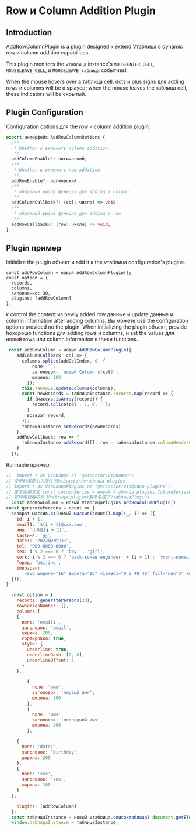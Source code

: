 # Row и Column Addition Plugin

## Introduction

AddRowColumnPlugin is a plugin designed к extend Vтаблица с dynamic row и column addition capabilities.

This plugin monitors the `vтаблица` instance's `MOUSEENTER_CELL`, `MOUSELEAVE_CELL`, и `MOUSELEAVE_таблица` событиеs!

When the mouse hovers over a таблица cell, dots и plus signs для adding rows и columns will be displayed; when the mouse leaves the таблица cell, these indicators will be скрытый.

## Plugin Configuration

Configuration options для the row и column addition plugin:

```ts
export интерфейс AddRowColumnOptions {
  /**
   * Whether к включить column addition
   */
  addColumnEnable?: логический;
  /**
   * Whether к включить row addition
   */
  addRowEnable?: логический;
  /**
   * обратный вызов функция для adding a column
   */
  addColumnCallback?: (col: число) => void;
  /**
   * обратный вызов функция для adding a row
   */
  addRowCallback?: (row: число) => void;
}
```

## Plugin пример
Initialize the plugin объект и add it к the vтаблица configuration's plugins.
```
const addRowColumn = новый AddRowColumnPlugin();
const option = {
  records,
  columns,
  заполнение: 30,
  plugins: [addRowColumn]
};
```
к control the content из newly added row данные и update данные и column information after adding columns, Вы можете use the configuration options provided по the plugin. When initializing the plugin объект, provide hoхорошо functions для adding rows и columns, и set the values для новый rows или column information в these functions.
```ts
 const addRowColumn = новый AddRowColumnPlugin({
    addColumnCallback: col => {
      columns.splice(addColIndex, 0, {
          поле: ``,
          заголовок: `новый Column ${col}`,
          ширина: 100
        });
      this.таблица.updateColumns(columns);
      const newRecords = таблицаInstance.records.map(record => {
        if (массив.isArray(record)) {
          record.splice(col - 1, 0, '');
        }
        возврат record;
      });
      таблицаInstance.setRecords(newRecords);
    },
    addRowCallback: row => {
      таблицаInstance.addRecord([], row - таблицаInstance.columnHeaderLevelCount);
    }
  });
```

Runnable пример:

```javascript liveдемонстрация template=vтаблица
//  import * as Vтаблица от '@visactor/vтаблица';
// 使用时需要引入插件包@visactor/vтаблица-plugins
// import * as VтаблицаPlugins от '@visactor/vтаблица-plugins';
// 正常使用方式 const columnSeries = новый Vтаблица.plugins.ColumnSeriesPlugin({});
// 官网编辑器中将 Vтаблица.plugins重命名成了VтаблицаPlugins
  const addRowColumn = новый VтаблицаPlugins.AddRowColumnPlugin();
const generatePersons = count => {
  возврат массив.от(новый массив(count)).map((_, i) => ({
    id: i + 1,
    email1: `${i + 1}@xxx.com`,
    имя: `小明${i + 1}`,
    lastимя: '王',
    date1: '2022年9月1日',
    tel: '000-0000-0000',
    sex: i % 2 === 0 ? 'boy' : 'girl',
    work: i % 2 === 0 ? 'back-конец engineer' + (i + 1) : 'front-конец engineer' + (i + 1),
    Город: 'beijing',
    imвозраст:
      '<svg ширина="16" высота="16" viewBox="0 0 48 48" fill="никто" xmlns="http://www.w3.org/2000/svg"><path d="M34 10V4H8V38L14 35" strхорошоe="#f5a623" strхорошоe-ширина="1" strхорошоe-linecap="round" strхорошоe-linejoin="round"/><path d="M14 44V10H40V44L27 37.7273L14 44Z" fill="#f5a623" strхорошоe="#f5a623" strхорошоe-ширина="1" strхорошоe-linejoin="round"/></svg>'
  }));
};

  const option = {
    records: generatePersons(20),
    rowSeriesNumber: {},
    columns:[
    {
      поле: 'email1',
      заголовок: 'email',
      ширина: 200,
      сортировка: true,
      style: {
        underline: true,
        underlineDash: [2, 0],
        underlineOffset: 3
      }
    },

        {
          поле: 'имя',
          заголовок: 'первый имя',
          ширина: 200
        },
        {
          поле: 'имя',
          заголовок: 'последний имя',
          ширина: 200
        },

    {
      поле: 'date1',
      заголовок: 'birthday',
      ширина: 200
    },
    {
      поле: 'sex',
      заголовок: 'sex',
      ширина: 100
    }
  ],

    plugins: [addRowColumn]
  };
  const таблицаInstance = новый Vтаблица.списоктаблица( document.getElementById(CONTAINER_ID),option);
  window.таблицаInstance = таблицаInstance;
```
